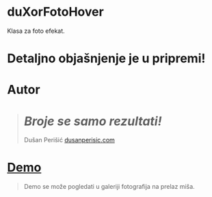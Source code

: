 # duXorFotoHover

Klasa za foto efekat.

# Detaljno objašnjenje je u pripremi!

# Autor

> # *Broje se samo rezultati!*
> Dušan Perišić
> [dusanperisic.com](http://dusanperisic.com) 

# [Demo](http://dusanperisic.com) 

> Demo se može pogledati u galeriji fotografija na prelaz miša.